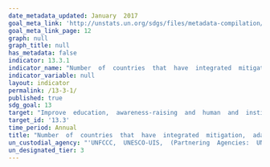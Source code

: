 ```yaml
---
date_metadata_updated: January  2017
goal_meta_link: 'http://unstats.un.org/sdgs/files/metadata-compilation/Metadata-Goal-13.pdf'
goal_meta_link_page: 12
graph: null
graph_title: null
has_metadata: false
indicator: 13.3.1
indicator_name: "Number  of  countries  that  have  integrated  mitigation,  adaptation,  impact  reduction  and  early  warning  into  primary,  secondary  and  tertiary  curricula"
indicator_variable: null
layout: indicator
permalink: /13-3-1/
published: true
sdg_goal: 13
target: "Improve  education,  awareness-raising  and  human  and  institutional  capacity  on  climate  change  mitigation,  adaptation,  impact  reduction  and  early  warning."
target_id: '13.3'
time_period: Annual
title: "Number  of  countries  that  have  integrated  mitigation,  adaptation,  impact  reduction  and  early  warning  into  primary,  secondary  and  tertiary  curricula"
un_custodial_agency: "'UNFCCC,  UNESCO-UIS,  (Partnering  Agencies:  UNEP,  WHO,  WMO,  FAO)'"
un_designated_tier: 3
---
```

